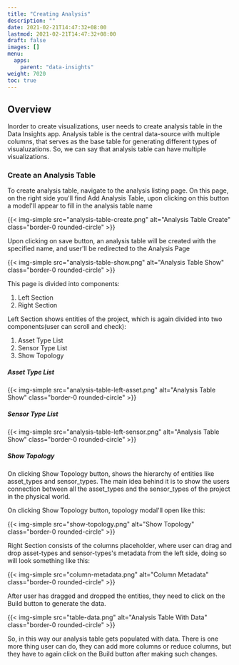 ```yaml
---
title: "Creating Analysis"
description: ""
date: 2021-02-21T14:47:32+08:00
lastmod: 2021-02-21T14:47:32+08:00
draft: false
images: []
menu:
  apps:
    parent: "data-insights"
weight: 7020
toc: true
---
```


## Overview

Inorder to create visualizations, user needs to create analysis table in the Data Insights app. Analysis table is the central data-source with multiple columns, that serves as the base table for generating different types of visualuzations. So, we can say that analysis table can have multiple visualizations.

### Create an Analysis Table

To create analysis table, navigate to the analysis listing page. On this page, on the right side you'll find Add Analysis Table, upon clicking on this button a model'll appear to fill in the analysis table name

{{< img-simple src="analysis-table-create.png" alt="Analysis Table Create" class="border-0 rounded-circle" >}}

Upon clicking on save button, an analysis table will be created with the specified name, and user'll be redirected to the Analysis Page

{{< img-simple src="analysis-table-show.png" alt="Analysis Table Show" class="border-0 rounded-circle" >}}

This page is divided into components:

1. Left Section
2. Right Section

Left Section shows entities of the project, which is again divided into two components(user can scroll and check):

1. Asset Type List
2. Sensor Type List
3. Show Topology

##### Asset Type List

{{< img-simple src="analysis-table-left-asset.png" alt="Analysis Table Show" class="border-0 rounded-circle" >}}

##### Sensor Type List

{{< img-simple src="analysis-table-left-sensor.png" alt="Analysis Table Show" class="border-0 rounded-circle" >}}

##### Show Topology

On clicking Show Topology button, shows the hierarchy of entities like asset_types and sensor_types. The main idea
behind it is to show the users connection between all the asset_types and the sensor_types of the project in the physical world.

On clicking Show Topology button, topology modal'll open like this:

{{< img-simple src="show-topology.png" alt="Show Topology" class="border-0 rounded-circle" >}}

Right Section consists of the columns placeholder, where user can drag and drop asset-types and sensor-types's metadata from the left side, doing so will look something like this:

{{< img-simple src="column-metadata.png" alt="Column Metadata" class="border-0 rounded-circle" >}}

After user has dragged and dropped the entities, they need to click on the Build button to generate the data.

{{< img-simple src="table-data.png" alt="Analysis Table With Data" class="border-0 rounded-circle" >}}

So, in this way our analysis table gets populated with data. There is one more thing user can do, they can add more columns or reduce columns, but they have to again click on the Build button after making such changes.
